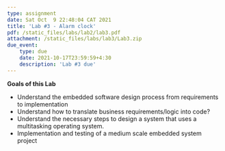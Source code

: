 ```yaml
---
type: assignment
date: Sat Oct  9 22:48:04 CAT 2021
title: 'Lab #3 - Alarm clock'
pdf: /static_files/labs/lab2/lab3.pdf
attachment: /static_files/labs/lab3/Lab3.zip
due_event: 
    type: due
    date: 2021-10-17T23:59:59+4:30
    description: 'Lab #3 due'
---
```

**Goals of this Lab**
- Understand the embedded software design process from requirements to implementation
- Understand how to translate business requirements/logic into code?
- Understand the necessary steps to design a system that uses a multitasking operating system.
- Implementation and testing of a medium scale embedded system project
